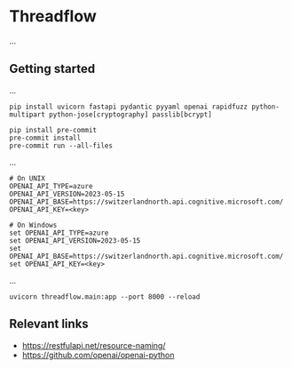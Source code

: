 # Threadflow

...


## Getting started

...

```
pip install uvicorn fastapi pydantic pyyaml openai rapidfuzz python-multipart python-jose[cryptography] passlib[bcrypt]
```

```
pip install pre-commit
pre-commit install
pre-commit run --all-files
```

...

```
# On UNIX
OPENAI_API_TYPE=azure
OPENAI_API_VERSION=2023-05-15
OPENAI_API_BASE=https://switzerlandnorth.api.cognitive.microsoft.com/
OPENAI_API_KEY=<key>

# On Windows
set OPENAI_API_TYPE=azure
set OPENAI_API_VERSION=2023-05-15
set OPENAI_API_BASE=https://switzerlandnorth.api.cognitive.microsoft.com/
set OPENAI_API_KEY=<key>
```

...

```
uvicorn threadflow.main:app --port 8000 --reload
```


## Relevant links

 * https://restfulapi.net/resource-naming/
 * https://github.com/openai/openai-python
